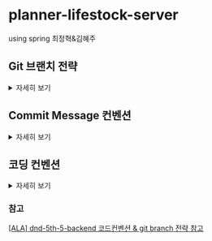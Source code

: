 # planner-lifestock-server
using spring
최정혁&김혜주

## Git 브랜치 전략
<details>
<summary>자세히 보기</summary>
<div markdown="1">
    <a href="https://techblog.woowahan.com/2553/">참고) 우아한 형제들 기술 블로그 - 우린 Git-flow를 사용하고 있어요</a>
    <p>
      <div>모든 브랜치는 각 issue 번호를 기준으로 <code>[branch name]-[issue number]/example</code>의 형식으로 작성
      </div>
      <div>Ex) <code>feature-2/example</code></div>
    <ul>
        <li><code>main</code> : 배포시 사용하는 브랜치. 모든 버그 수정 시 배포</li>
        <li><code>develop</code> : 다음 출시 버전을 개발하는 브랜치<ul>
                <li>다음 릴리즈를 위해 언제든 배포될 수 있는 상태</li>
                <li>하나의 기능 구현이 끝나면, develop 브랜치로 병합할 것</li>
            </ul>
        </li>
        <li><code>feature</code> : 기능을 개발하는 브랜치<ul>
                <li>기능을 완성할 때 까지 유지하며, 완성시 <code>develop</code>브랜치로 merge</li>
            </ul>
        </li>
        <li><code>release</code> : 릴리즈를 준비하는 브랜치(QA)</li>
        <li><code>hotfix</code> : 배포 버전에서 생긴 문제로 긴급한 트러블 슈팅이 필요할 때 개발이 진행되는 브랜치</li>
    </ul>
    <p align="center">
        <img src="https://user-images.githubusercontent.com/46064193/124911385-a74b2c00-e027-11eb-982d-a96e6c40d5b3.png" alt="Branch Strategy" width="500">
    </p>
</div>

</details>

## Commit Message 컨벤션
<details>
<summary>자세히 보기</summary>
<div markdown="1">
    <ul>
        <li><code>Add</code> : 클래스, 설정파일 등의 새로운 파일 추가</li>
        <li><code>Feat</code> : 새로운 기능 추가</li>
        <li><code>Docs</code> : 문서 수정</li>
        <li><code>Test</code> : 테스트 코드 작성</li>
        <li><code>Chore</code> : 기타 변경 사항(빌드 스크립트 수정 등)</li>
        <li><code>Fix</code> : 올바르지 않은 코드를 고친 경우</li>
        <li><code>Update</code> : 수정, 추가, 보완(주로 코드가 아닌 버전 업데이트)</li>
        <li><code>Refactor</code> : 코드의 리팩토링</li>
        <li><code>Remove</code> : 코드의 삭제</li>
    </ul>
    ex) Feat: jwt 토큰 발행 기능
</div>
</details>

## 코딩 컨벤션
<details>
<summary>자세히 보기</summary>
<div markdown="1">

### General, Clean Code
1. 메소드의 네이밍은 의도를 분명히 알 수 있도록 작성해야 한다.
2. 변수를 정의할 때에는 의미 있는 이름으로 정의해야 한다.
3. 변수, 메소드는 CamelCase로 작성한다.
4. 클래스의 첫 글자는 영어 대문자로 작성한다.
5. 패키지명은 영어 소문자로 작성한다.
6. 메소드는 동사가 앞에 와서 어떠한 행동을 하는지 명시한다.
7. 컬렉션(List)는 복수형(members) 또는 컬렉션을 명시(memberList)해준다.
8. 최대한 문자열의 하드코딩은 피해야 한다.(static String들을 관리하는 클래스을 사용)
9. 불필요한 주석을 지양하고, 주석 대신 코드로 의도를 표현한다.
10. 한 메소드의 길이가 너무 길어진다면, 내포된 여러 의도들을 각각의 메소드로 분리한다.

### Structure, Testing
11. Controller에서는 최대한 어떤 Service를 호출할지 결정하는 역할과 Exception 처리만을 담당한다.(비즈니스 로직이 포함되지 않도록 한다.)
12. 하나의 메소드와 클래스는 하나의 목적을 두도록 한다.
13. 메소드와 클래스는 최대한 작게 만든다.
14. 서비스는 인터페이스로 작성하고 서비스를 구현하는 Impl 클래스를 정의하여 약한 결합력을 유지한다.
15. Rest API의 반환형은 커스텀하게 정의한 ResponseDto<T>를 사용한다.
16. 데이터를 받고 보내는 객체는 무조건 엔티티가 아닌 Dto 혹은 일반 변수여야 한다.
17. 엔티티와 Dto를 매핑할 때에는 Mapstruct의 Mapper를 이용한다.
18. 컨트롤러에서 dto를 통한 validation을 하도록 한다.
19. Controller와 Mapper는 반드시 개발 전에 테스트 코드를 작성해야 하며, Service 또한 테스트 코드를 작성하는 것을 권장한다.
20. F.I.R.S.T. 규칙을 따르는 테스트코드를 작성한다.

출처: https://jobc.tistory.com/212, Clean Code(책)
</div>
</details>

### 참고
<a href="https://github.com/dnd-side-project/dnd-5th-5-backend/blob/develop/README.md">[ALA] dnd-5th-5-backend 코드컨벤션 & git branch 전략 참고</a>
